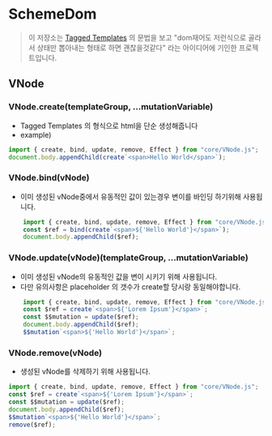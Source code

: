 
# SchemeDom

> 이 저장소는 [Tagged Templates](https://developer.mozilla.org/ko/docs/Web/JavaScript/Reference/Template_literals#Tagged_templates) 의 문법을 보고 "dom재어도 저런식으로 골라서 상태만 뽑아내는 형태로 하면 괜찮을것같다" 라는 아이디어에 기인한 프로젝트입니다.

## VNode
### VNode.create(templateGroup, ...mutationVariable) 
- Tagged Templates 의 형식으로 html을 단순 생성해줍니다
- example)
```javascript
import { create, bind, update, remove, Effect } from "core/VNode.js";
document.body.appendChild(create`<span>Hello World</span>`);
```
### VNode.bind(vNode)
- 이미 생성된 vNode중에서 유동적인 값이 있는경우 변이를 바인딩 하기위해 사용됩니다.
```javascript
    import { create, bind, update, remove, Effect } from "core/VNode.js";
    const $ref = bind(create`<span>${'Hello World'}</span>`);
    document.body.appendChild($ref);
```
### VNode.update(vNode)(templateGroup, ...mutationVariable)
- 이미 생성된 vNode의 유동적인 값을 변이 시키기 위해 사용됩니다.
- 다만 유의사항은 placeholder 의 갯수가 create할 당시랑 동일해야합니다.
```javascript
    import { create, bind, update, remove, Effect } from "core/VNode.js";
    const $ref = create`<span>${'Lorem Ipsum'}</span>`;
    const $$mutation = update($ref);
    document.body.appendChild($ref);
    $$mutation`<span>${'Hello World'}</span>`;
```
### VNode.remove(vNode)
- 생성된 vNode를 삭제하기 위해 사용됩니다.
```javascript
import { create, bind, update, remove, Effect } from "core/VNode.js";
const $ref = create`<span>${'Lorem Ipsum'}</span>`;
const $$mutation = update($ref);
document.body.appendChild($ref);
$$mutation`<span>${'Hello World'}</span>`;
remove($ref);
```